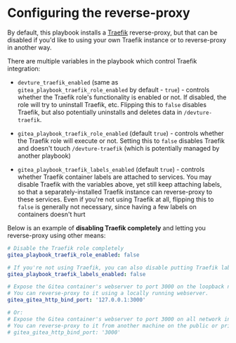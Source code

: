 # Configuring the reverse-proxy

By default, this playbook installs a [Traefik](https://traefik.io/) reverse-proxy, but that can be disabled if you'd like to using your own Traefik instance or to reverse-proxy in another way.

There are multiple variables in the playbook which control Traefik integration:

- `devture_traefik_enabled` (same as `gitea_playbook_traefik_role_enabled` by default - `true`) - controls whether the Traefik role's functionality is enabled or not. If disabled, the role will try to uninstall Traefik, etc. Flipping this to `false` disables Traefik, but also potentially uninstalls and deletes data in `/devture-traefik`.

- `gitea_playbook_traefik_role_enabled` (default `true`) - controls whether the Traefik role will execute or not. Setting this to `false` disables Traefik and doesn't touch `/devture-traefik` (which is potentially managed by another playbook)

- `gitea_playbook_traefik_labels_enabled` (default `true`) - controls whether Traefik container labels are attached to services. You may disable Traefik with the variables above, yet still keep attaching labels, so that a separately-installed Traefik instance can reverse-proxy to these services. Even if you're not using Traefik at all, flipping this to `false` is generally not necessary, since having a few labels on containers doesn't hurt

Below is an example of **disabling Traefik completely** and letting you reverse-proxy using other means:

```yaml
# Disable the Traefik role completely
gitea_playbook_traefik_role_enabled: false

# If you're not using Traefik, you can also disable putting Traefik labels on services
gitea_playbook_traefik_labels_enabled: false

# Expose the Gitea container's webserver to port 3000 on the loopback network interface only.
# You can reverse-proxy to it using a locally running webserver.
gitea_gitea_http_bind_port: '127.0.0.1:3000'

# Or:
# Expose the Gitea container's webserver to port 3000 on all network interfaces.
# You can reverse-proxy to it from another machine on the public or private network.
# gitea_gitea_http_bind_port: '3000'
```

